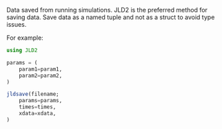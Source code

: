 Data saved from running simulations. JLD2 is the preferred method for saving data. Save data as a named tuple and not as a struct to avoid type issues.

For example:
```julia
using JLD2

params = (
    param1=param1,
    param2=param2,
)

jldsave(filename;
    params=params,
    times=times,
    xdata=xdata,
)
```